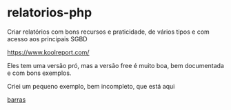 # relatorios-php
Criar relatórios com bons recursos e praticidade, de vários tipos e com acesso aos principais SGBD

https://www.koolreport.com/

Eles tem uma versão pró, mas a versão free é muito boa, bem documentada e com bons exemplos.

Criei um pequeno exemplo, bem incompleto, que está aqui

[barras](barras)

